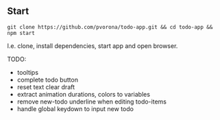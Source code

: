 Start
--

```git clone https://github.com/pvorona/todo-app.git && cd todo-app && npm start```

I.e. clone, install dependencies, start app and open browser.

TODO:
- tooltips
- complete todo button
- reset text clear draft
- extract animation durations, colors to variables
- remove new-todo underline when editing todo-items
- handle global keydown to input new todo